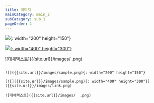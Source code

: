 ```yaml
---
title: 이미지
mainCategory: main_2
subCategory: sub_1
pageOrder: 1
---
```


![]({{site.url}}/images/sample.png){: width="200" height="150"}

[![]({{site.url}}/images/sample.png){: width="400" height="300"}]({{site.url}}/images/link.png)  

![대체텍스트]({{site.url}}/images/  .png)

```마크다운

![]({{site.url}}/images/sample.png){: width="200" height="150"}

[![]({{site.url}}/images/sample.png){: width="400" height="300"}]({{site.url}}/images/link.png)  

![대체텍스트]({{site.url}}/images/  .png)

```
